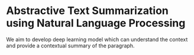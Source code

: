 # Abstractive Text Summarization using Natural Language Processing 


 We aim to develop deep learning model which can understand the context and provide a contextual summary of the paragraph.

